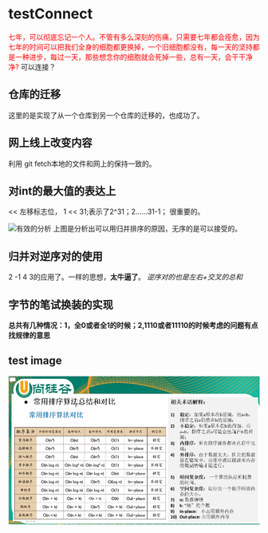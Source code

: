 # testConnect
<font color='red'>七年，可以彻底忘记一个人。不管有多么深刻的伤痛，只需要七年都会痊愈，因为七年的时间可以把我们全身的细胞都更换掉，一个旧细胞都没有，每一天的坚持都是一种进步，每过一天，那些想念你的细胞就会死掉一些，总有一天，会干干净净?</font>
可以连接？
## 仓库的迁移
这里的是实现了从一个仓库到另一个仓库的迁移的，也成功了。
## 网上线上改变内容
利用 git fetch本地的文件和网上的保持一致的。

## 对int的最大值的表达上
<< 左移标志位， 1 << 31;表示了2^31；2……31-1；
很重要的。

![有效的分析](https://pic.leetcode-cn.com/1604740489-tzFzdh-image.png)
上图是分析出可以用归并排序的原因，无序的是可以接受的。
## 归并对逆序对的使用
2 -1 4 3的应用了。一样的思想，**太牛逼了**。
*逆序对的也是左右+交叉的总和*
## 字节的笔试换装的实现
**总共有几种情况：1，全0或者全1的时候；2,1110或者11110的时候考虑的问题有点找规律的意思**

## test image
![test](https://github.com/InternetJun/testConnect/blob/main/pics/algorithm_complex.jpg)
